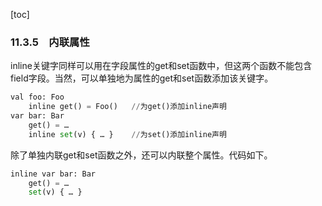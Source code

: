 [toc]

### 11.3.5　内联属性

inline关键字同样可以用在字段属性的get和set函数中，但这两个函数不能包含field字段。当然，可以单独地为属性的get和set函数添加该关键字。

```python
val foo: Foo
    inline get() = Foo()   //为get()添加inline声明
var bar: Bar
    get() = …
    inline set(v) { … }    //为set()添加inline声明
```

除了单独内联get和set函数之外，还可以内联整个属性。代码如下。

```python
inline var bar: Bar
    get() = …
    set(v) { … }
```

